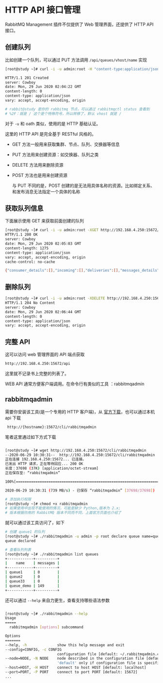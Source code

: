 # HTTP API 接口管理

RabbitMQ Management 插件不仅提供了 Web 管理界面，还提供了 HTTP API 接口。

## 创建队列

比如创建一个队列，可以通过 PUT 方法调用 `/api/queues/vhost/name` 实现

```bash
[root@study ~]# curl -i -u admin:root -H "content-type:application/json" -XPUT -d '{"auto_delete":false,"durable":true,"node":"rabbit@study"}' http://192.168.4.250:15672/api/queues/%2F/queue

HTTP/1.1 201 Created
server: Cowboy
date: Mon, 29 Jun 2020 02:04:22 GMT
content-length: 0
content-type: application/json
vary: accept, accept-encoding, origin

# rabbit@study 是你的 rabbitmq 节点，可以通过 rabbitmqctl status 查看到
# %2F：就是 / 这个是个特殊符号，所以转移了，默认 vhost 就是 /
```

对于 `-u` 和 oath 类似，使用的是 HTTP 基础认证。

这里的 HTTP API 是完全基于 RESTful 风格的。

- GET 方法一般用来获取集群、节点、队列、交换器等信息

- PUT 方法用来创建资源：如交换器、队列之类

- DELETE 方法用来删除资源

- POST 方法也是用来创建资源

  与 PUT 不同的是，POST 创建的是无法用具体名称的资源。比如绑定关系、和发布消息无法指定一个具体的名称

## 获取队列信息

下面展示使用 GET 来获取前面创建的队列

```bash
[root@study ~]# curl -i -u admin:root -XGET http://192.168.4.250:15672/api/queues/%2F/queue
HTTP/1.1 200 OK
server: Cowboy
date: Mon, 29 Jun 2020 02:05:03 GMT
content-length: 1275
content-type: application/json
vary: accept, accept-encoding, origin
cache-control: no-cache

{"consumer_details":[],"incoming":[],"deliveries":[],"messages_details":{"rate":0.0},"messages":0,"messages_unacknowledged_details":{"rate":0.0},"messages_unacknowledged":0,"messages_ready_details":{"rate":0.0},"messages_ready":0,"reductions_details":{"rate":0.0},"reductions":2038,"node":"rabbit@study","arguments":{},"exclusive":false,"auto_delete":false,"durable":true,"vhost":"/","name":"queue","message_bytes_paged_out":0,"messages_paged_out":0,"backing_queue_status":{"mode":"default","q1":0,"q2":0,"delta":["delta","undefined",0,0,"undefined"],"q3":0,"q4":0,"len":0,"target_ram_count":"infinity","next_seq_id":0,"avg_ingress_rate":0.0,"avg_egress_rate":0.0,"avg_ack_ingress_rate":0.0,"avg_ack_egress_rate":0.0},"head_message_timestamp":null,"message_bytes_persistent":0,"message_bytes_ram":0,"message_bytes_unacknowledged":0,"message_bytes_ready":0,"message_bytes":0,"messages_persistent":0,"messages_unacknowledged_ram":0,"messages_ready_ram":0,"messages_ram":0,"garbage_collection":{"minor_gcs":0,"fullsweep_after":65535,"min_heap_size":233,"min_bin_vheap_size":46422,"max_heap_size":0},"state":"running","recoverable_slaves":null,"consumers":0,"exclusive_consumer_tag":null,"policy":null,"consumer_utilisation":null,"idle_since":"2020-06-29 1:51:47","memory":10792}
```

## 删除队列

```bash
[root@study ~]# curl -i -u admin:root -XDELETE http://192.168.4.250:15672/api/queues/%2F/queue
HTTP/1.1 204 No Content
server: Cowboy
date: Mon, 29 Jun 2020 02:06:44 GMT
content-length: 0
content-type: application/json
vary: accept, accept-encoding, origin
```

## 完整 API

这可以访问 web 管理界面的 API 端点获取

```bash
http://192.168.4.250:15672/api
```

这里就不记录书上完整的列表了。

WEB API 通常方便客户端调用。在命令行有类似的工具 ：rabbitmqadmin 

## rabbitmqadmin 

需要你安装该工具(是一个专用的 HTTP 客户端)，从 [官方下载](https://www.rabbitmq.com/management-cli.html)，也可以通过本机 api 下载

```bash
 http://{hostname}:15672/cli/rabbitmqadmin
```

笔者这里通过如下方式下载

```bash

[root@study ~]# wget http://192.168.4.250:15672/cli/rabbitmqadmin
--2020-06-29 10:30:31--  http://192.168.4.250:15672/cli/rabbitmqadmin
正在连接 192.168.4.250:15672... 已连接。
已发出 HTTP 请求，正在等待回应... 200 OK
长度：37698 (37K) [application/octet-stream]
正在保存至: “rabbitmqadmin”

100%[===========================================================================================================================================================>] 37,698      --.-K/s 用时 0s

2020-06-29 10:30:31 (739 MB/s) - 已保存 “rabbitmqadmin” [37698/37698])

# 添加执行权限
[root@study ~]# chmod +x rabbitmqadmin
# 如果使用中出现不能使用的情况，可能是缺少 Python,版本为 2.x; 
# 版本根据你用的 RabbitMQ 版本不同而不同，上面官方页面也介绍了
```

就可以通过该工具访问了，如下

```bash
# 创建 queue1 的队列
[root@study ~]# ./rabbitmqadmin -u admin -p root declare queue name=queue1
queue declared

# 查看队列列表
[root@study ~]# ./rabbitmqadmin list queues
+------------+----------+
|    name    | messages |
+------------+----------+
| queue1     | 0        |
| queue2     | 0        |
| queue33    | 0        |
| queue_demo | 149      |
+------------+----------+
```

还可以通过 `--help` 来自力更生，查看支持哪些语法参数

```bash

[root@study ~]# ./rabbitmqadmin --help
Usage
=====
  rabbitmqadmin [options] subcommand

Options
=======
--help, -h              show this help message and exit
--config=CONFIG, -c CONFIG
                        configuration file [default: ~/.rabbitmqadmin.conf]
--node=NODE, -N NODE    node described in the configuration file [default:
                        'default' only if configuration file is specified]
--host=HOST, -H HOST    connect to host HOST [default: localhost]
--port=PORT, -P PORT    connect to port PORT [default: 15672]
...
```

